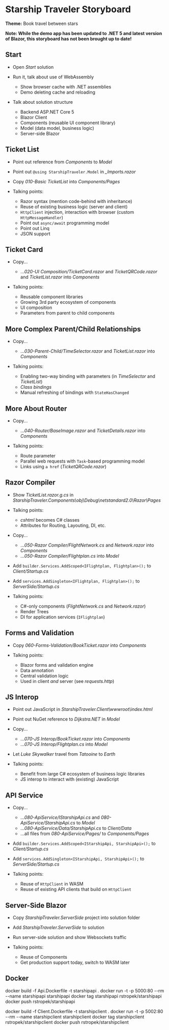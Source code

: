 # Starship Traveler Storyboard

**Theme:** Book travel between stars

**Note: While the demo app has been updated to .NET 5 and latest version of Blazor, this storyboard has not been brought up to date!**

## Start

* Open *Start* solution

* Run it, talk about use of WebAssembly
  * Show browser cache with .NET assemblies
  * Demo deleting cache and reloading

* Talk about solution structure
  * Backend ASP.NET Core 5
  * Blazor Client
  * Components (reusable UI component library)
  * Model (data model, business logic)
  * Server-side Blazor

## Ticket List

* Point out reference from *Components* to *Model*

* Point out `@using StarshipTraveler.Model` in *_Imports.razor*

* Copy *010-Basic TicketList* into *Components/Pages*

* Talking points:
  * Razor syntax (mention code-behind with inheritance)
  * Reuse of existing business logic (server and client)
  * `HttpClient` injection, interaction with browser (custom `HttpMessageHandler`)
  * Point out `async/await` programming model
  * Point out Linq
  * JSON support

## Ticket Card

* Copy...
  * ...*020-UI Composition/TicketCard.razor* and *TicketQRCode.razor* and *TicketList.razor* into *Components*

* Talking points:
  * Reusable component libraries
  * Growing 3rd party ecosystem of components
  * UI composition
  * Parameters from parent to child components

## More Complex Parent/Child Relationships

* Copy...
  * ...*030-Parent-Child/TimeSelector.razor* and *TicketList.razor* into *Components*

* Talking points:
  * Enabling two-way binding with parameters (in *TimeSelector* and *TicketList*)
  * *Class bindings*
  * Manual refreshing of bindings with `StateHasChanged`

## More About Router

* Copy...
  * ...*040-Router/BaseImage.razor* and *TicketDetails.razor* into *Components*

* Talking points:
  * Route parameter
  * Parallel web requests with `Task`-based programming model
  * Links using `a href` (*TicketQRCode.razor*)

## Razor Compiler

* Show *TicketList.razor.g.cs* in *StarshipTraveler.Components\obj\Debug\netstandard2.0\Razor\Pages*

* Talking points:
  * *cshtml* becomes C# classes
  * Attributes for Routing, Layouting, DI, etc.

* Copy...
  * ...*050-Razor Compiler/FlightNetwork.cs* and *Network.razor* into *Components*
  * ...*050-Razor Compiler/Flightplan.cs* into *Model*

* Add `builder.Services.AddScoped<IFlightplan, Flightplan>();` to *Client/Startup.cs*
* Add `services.AddSingleton<IFlightplan, Flightplan>();` to *ServerSide/Startup.cs*

* Talking points:
  * C#-only components (*FlightNetwork.cs* and *Network.razor*)
  * Render Trees
  * DI for application services (`IFlightplan`)

## Forms and Validation

* Copy *060-Forms-Validation/BookTicket.razor* into *Components*

* Talking points:
  * Blazor forms and validation engine
  * Data annotation
  * Central validation logic
  * Used in client *and* server (see *requests.http*)

## JS Interop

* Point out JavaScript in *StarshipTraveler.Client\wwwroot\index.html*

* Point out NuGet reference to *Dijkstra.NET* in *Model*

* Copy...
  * ...*070-JS Interop/BookTicket.razor* into *Components*
  * ...*070-JS Interop/Flightplan.cs* into *Model*

* Let *Luke Skywalker* travel from *Tatooine* to *Earth*

* Talking points:
  * Benefit from large C# ecosystem of business logic libraries
  * JS interop to interact with (existing) JavaScript

## API Service

* Copy...
  * ...*080-ApiService/IStarshipApi.cs* and *080-ApiService/StarshipApi.cs* to *Model*
  * ...*080-ApiService/Data/StarshipApi.cs* to *Client/Data*
  * ...all files from *080-ApiService/Pages/* to *Components/Pages*

* Add `builder.Services.AddScoped<IStarshipApi, StarshipApi>();` to *Client/Startup.cs*
* Add `services.AddSingleton<IStarshipApi, StarshipApi>();` to *ServerSide/Startup.cs*

* Talking points:
  * Reuse of `HttpClient` in WASM
  * Reuse of existing API clients that build on `HttpClient`

## Server-Side Blazor

* Copy *StarshipTraveler.ServerSide* project into solution folder

* Add *StarshipTraveler.ServerSide* to solution

* Run server-side solution and show Websockets traffic

* Talking points:
  * Reuse of Components
  * Get production support today, switch to WASM later

## Docker

docker build -f Api.Dockerfile -t starshipapi .
docker run -t -p 5000:80 --rm --name starshipapi starshipapi
docker tag starshipapi rstropek/starshipapi
docker push rstropek/starshipapi

docker build -f Client.Dockerfile -t starshipclient .
docker run -t -p 5002:80 --rm --name starshipclient starshipclient
docker tag starshipclient rstropek/starshipclient
docker push rstropek/starshipclient
